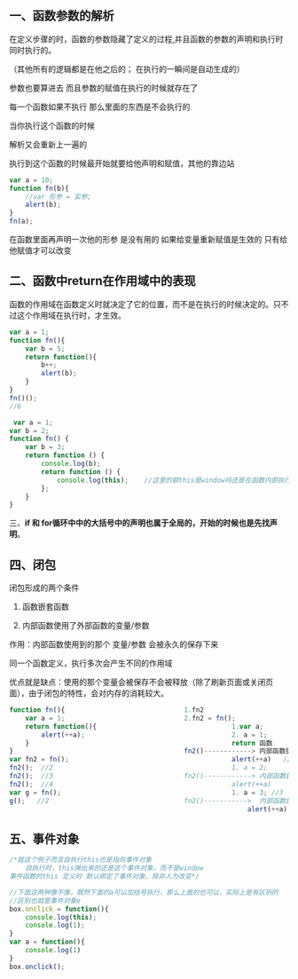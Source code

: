 ## 一、函数参数的解析

在定义步骤的时，函数的参数隐藏了定义的过程,并且函数的参数的声明和执行时同时执行的。

（其他所有的逻辑都是在他之后的； 在执行的一瞬间是自动生成的）

参数也要算进去 而且参数的赋值在执行的时候就存在了

每一个函数如果不执行 那么里面的东西是不会执行的

当你执行这个函数的时候 

解析又会重新上一遍的   

执行到这个函数的时候最开始就要给他声明和赋值，其他的靠边站

```js
var a = 10;
function fn(b){
  	//var 形参 = 实参;
  	alert(b);
}
fn(a);
```

在函数里面再声明一次他的形参 是没有用的 如果给变量重新赋值是生效的  只有给他赋值才可以改变

## 二、函数中return在作用域中的表现

函数的作用域在函数定义时就决定了它的位置，而不是在执行的时候决定的。只不过这个作用域在执行时，才生效。

```js
var a = 1;
function fn(){
  	var b = 5;
  	return function(){
    	b++;
      	alert(b);
  	}
}
fn()();
//6
```

```js
 var a = 1;
var b = 2;
function fn() {
    var b = 3;
    return function () {
        console.log(b);
        return function () {
            console.log(this);    //这里的额this是window吗还是在函数内部执行是其他的呢
        };
    }
}
```



三、**if 和 for循环中中的大括号中的声明也属于全局的，开始的时候也是先找声明**。

## 四、闭包

闭包形成的两个条件

1. 函数嵌套函数

2. 内部函数使用了外部函数的变量/参数

作用：内部函数使用到的那个  变量/参数  会被永久的保存下来

同一个函数定义，执行多次会产生不同的作用域

优点就是缺点：使用的那个变量会被保存不会被释放（除了刷新页面或关闭页面），由于闭包的特性，会对内存的消耗较大。

```js
function fn(){								1.fn2
  	var a = 1;								2.fn2 = fn();
  	return function(){									1.var a;
  		alert(++a);  									2. a = 1;
  	}													return 函数
}											fn2()------------> 内部函数执行
var fn2 = fn();											alert(++a)   //2
fn2();  //2												1. a = 2;	
fn2();  //3									fn2()------------> 内部函数执行
fn2();  //4												alert(++a)
var g = fn();											1. a = 3; //3
g();   //2									fn2()----------->  内部函数执行
															alert(++a)  //4 
```

## 五、事件对象

```js
/*就这个例子而言自执行this也是指向事件对象
	自执行时，this弹出来的还是这个事件对象，而不是window
事件函数的this 定义时 默认绑定了事件对象，除非人为改变*/

//下面这两种像不像，既然下面的a可以加括号执行，那么上面的也可以，实际上是有区别的
//区别也就是事件对象e
box.onclick = function(){
  	console.log(this);
  	console.log(1);
}
var a = function(){
  	console.log(1)
}
box.onclick();
```